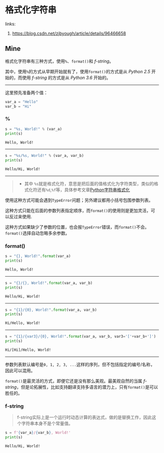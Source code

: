 # 格式化字符串

links:

1. <https://blog.csdn.net/zjbyough/article/details/96466658>



## Mine

格式化字符串有三种方式，使用`%`、`format()`和 *f-string*。

其中，使用`%`的方式从早期开始就有了，使用`format()`的方式是从 *Python 2.5* 开始的，而使用 *f-string* 的方式是从 *Python 3.6* 开始的。

---

这里预先准备两个值：

``` python
var_a = "Hello"
var_b = "Hi"
```



### %

``` python
s = "%s, World!" % (var_a)
print(s)
```

``` bash
Hello, World!
```

---

``` python
s = "%s/%s, World!" % (var_a, var_b)
print(s)
```

``` bash
Hello/Hi, World!
```

---

> - 其中 `%s`就是格式化符，意思是把后面的值格式化为字符类型，类似的格式化符还有`%d`,`%f`等，具体参考文章[Python字符串格式化](https://www.cnblogs.com/vitrox/p/4504899.html)

使用这种方式可能会遇到`TypeError`问题；另外建议都用小括号包围参数列表。

这种方式只能在后面的参数列表指定顺序，而`format()`的使用则是更加灵活，可以反过来使用.

这种方式如果缺少了参数的位置，也会报`TypeError`错误，而`format()`不会。`format()`选择自动忽略多余参数。

### format()

``` python
s = "{}, World!".format(var_a)
print(s)
```

``` bash
Hello, World!
```

---

``` python
s = "{}/{}, World!".format(var_a, var_b)
print(s)
```

``` bash
Hello/Hi, World!
```

---

``` python
s = "{1}/{0}, World!".format(var_a, var_b)
print(s)
```

``` bash
Hi/Hello, World!
```

---

``` python
s = "{1}/{var3}/{0}, World!".format(var_a, var_b, var3='['+var_b+']')
print(s)
```

``` bash
Hi/[Hi]/Hello, World!
```

---

参数列表默认编号是`0, 1, 2, 3, ...`这样的序列，但不包括指定的编号/名称，因此可以混用。

`format()`是最灵活的方式，即便它还是没有那么美观。最美观自然的当属 *f-string*，但是论拓展性，比如支持翻译支持多语言的潜力上，只有`format()`是可以胜任的。

### f-string

> f-string实际上是一个运行时动态计算的表达式，做的是替换工作，因此这个字符串本身不是个常量值。

``` python
s = f'{var_a}/{var_b}, World!'
print(s)
```

``` bash
Hello/Hi, World!
```

